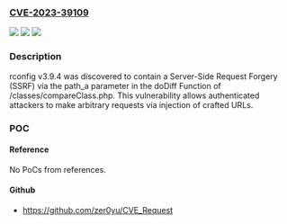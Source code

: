 ### [CVE-2023-39109](https://cve.mitre.org/cgi-bin/cvename.cgi?name=CVE-2023-39109)
![](https://img.shields.io/static/v1?label=Product&message=n%2Fa&color=blue)
![](https://img.shields.io/static/v1?label=Version&message=n%2Fa&color=blue)
![](https://img.shields.io/static/v1?label=Vulnerability&message=n%2Fa&color=brighgreen)

### Description

rconfig v3.9.4 was discovered to contain a Server-Side Request Forgery (SSRF) via the path_a parameter in the doDiff Function of /classes/compareClass.php. This vulnerability allows authenticated attackers to make arbitrary requests via injection of crafted URLs.

### POC

#### Reference
No PoCs from references.

#### Github
- https://github.com/zer0yu/CVE_Request

